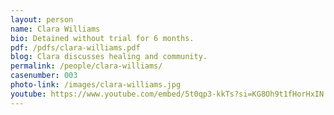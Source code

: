 ```yaml
---
layout: person
name: Clara Williams
bio: Detained without trial for 6 months.
pdf: /pdfs/clara-williams.pdf
blog: Clara discusses healing and community.
permalink: /people/clara-williams/
casenumber: 003
photo-link: /images/clara-williams.jpg
youtube: https://www.youtube.com/embed/5t0qp3-kkTs?si=KG8Oh9t1fHorHxIN
---
```

